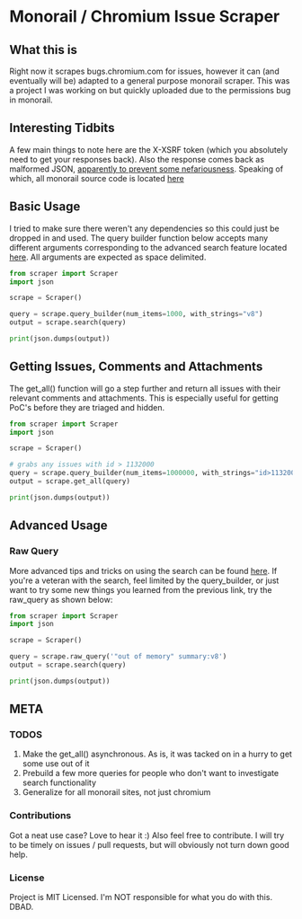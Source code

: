 # Monorail / Chromium Issue Scraper

## What this is

Right now it scrapes bugs.chromium.com for issues, however it can (and  eventually will be) adapted to a general purpose monorail scraper. This was a project I was working on but quickly uploaded due to the permissions bug in monorail.

## Interesting Tidbits

A few main things to note here are the X-XSRF token (which you absolutely need to get your responses back). Also the response comes back as malformed JSON, [apparently to prevent some nefariousness](https://chromium.googlesource.com/infra/infra/+/master/appengine/monorail/static/js/framework/framework-ajax.js). Speaking of which, all monorail source code is located [here](https://chromium.googlesource.com/infra/infra/+/master/appengine/monorail)

## Basic Usage

I tried to make sure there weren't any dependencies so this could just be dropped in and used. The query builder function below accepts many different arguments corresponding to the advanced search feature located [here](https://bugs.chromium.org/p/chromium/issues/advsearch). All arguments are expected as space delimited.

```python
from scraper import Scraper
import json

scrape = Scraper()

query = scrape.query_builder(num_items=1000, with_strings="v8")
output = scrape.search(query)

print(json.dumps(output))
```

## Getting Issues, Comments and Attachments

The get_all() function will go a step further and return all issues with their relevant comments and attachments. This is especially useful for getting PoC's before they are triaged and hidden.

```python
from scraper import Scraper
import json

scrape = Scraper()

# grabs any issues with id > 1132000
query = scrape.query_builder(num_items=1000000, with_strings="id>1132000")
output = scrape.get_all(query)

print(json.dumps(output))
```

## Advanced Usage

### Raw Query

More advanced tips and tricks on using the search can be found [here](https://bugs.chromium.org/p/chromium/issues/searchtips). If you're a veteran with the search, feel limited by the query_builder, or just want to try some new things you learned from the previous link, try the raw_query as shown below:

```python
from scraper import Scraper
import json

scrape = Scraper()

query = scrape.raw_query('"out of memory" summary:v8')
output = scrape.search(query)

print(json.dumps(output))
```

## META

### TODOS

1) Make the get_all() asynchronous. As is, it was tacked on in a hurry to get some use out of it  
2) Prebuild a few more queries for people who don't want to investigate search functionality  
3) Generalize for all monorail sites, not just chromium  

### Contributions

Got a neat use case? Love to hear it :) Also feel free to contribute. I will try to be timely on issues / pull requests, but will obviously not turn down good help.

### License

Project is MIT Licensed. I'm NOT responsible for what you do with this. DBAD.